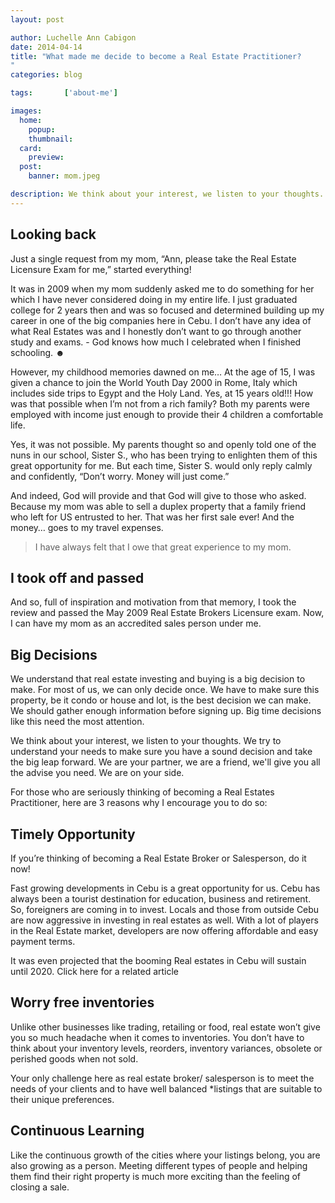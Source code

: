 ```yaml
---
layout: post

author: Luchelle Ann Cabigon
date: 2014-04-14
title: "What made me decide to become a Real Estate Practitioner? 
"
categories: blog

tags:		['about-me']

images:
  home:
    popup: 
    thumbnail: 
  card:
    preview: 
  post:
    banner: mom.jpeg

description: We think about your interest, we listen to your thoughts. We try to understand your needs to make sure you have a sound decision and take the big leap forward. We are your partner, we are a friend, we'll give you all the advise you need. We are on your side.
---
```


## Looking back
Just a single request from my mom, “Ann, please take the Real Estate Licensure Exam for me,” started everything! 

It was in 2009 when my mom suddenly asked me to do something for her which I have never considered doing in my entire life. I just graduated college for 2 years then and was so focused and determined building up my career in one of the big companies here in Cebu. I don’t have any idea of what Real Estates was and I honestly don’t want to go through another study and exams. - God knows how much I celebrated when I finished schooling. ☻

However, my childhood memories dawned on me… At the age of 15, I was given a chance to join the World Youth Day 2000 in Rome, Italy which includes side trips to Egypt and the Holy Land. Yes, at 15 years old!!! How was that possible when I’m not from a rich family? Both my parents were employed with income just enough to provide their 4 children a comfortable life.

Yes, it was not possible. My parents thought so and openly told one of the nuns in our school, Sister S., who has been trying to enlighten them of this great opportunity for me. But each time, Sister S. would only reply calmly and confidently, “Don’t worry. Money will just come.” 

And indeed, God will provide and that God will give to those who asked. Because my mom was able to sell a duplex property that a family friend who left for US entrusted to her. That was her first sale ever! And the money… goes to my travel expenses.

> I have always felt that I owe that great experience to my mom.

## I took off and passed
And so, full of inspiration and motivation from that memory, I took the review and passed the May 2009 Real Estate Brokers Licensure exam. Now, I can have my mom as an accredited sales person under me.

## Big Decisions
We understand that real estate investing  and buying is a big decision to make. For most of us, we can only decide once. We have to make sure this property, be it condo or house and lot, is the best decision we can make. We should gather enough information before signing up. Big time decisions like this need the most attention.

We think about your interest, we listen to your thoughts. We try to understand your needs to make sure you have a sound decision and take the big leap forward. We are your partner, we are a friend, we'll give you all the advise you need. We are on your side.

For those who are seriously thinking of becoming a Real Estates Practitioner, here are 3 reasons why I encourage you to do so:

## Timely Opportunity

If you’re thinking of becoming a Real Estate Broker or Salesperson, do it now!

Fast growing developments in Cebu is a great opportunity for us. Cebu has always been a tourist destination for education, business and retirement. So, foreigners are coming in to invest. Locals and those from outside Cebu are now aggressive in investing in real estates as well. With a lot of players in the Real Estate market, developers are now offering affordable and easy payment terms.

It was even projected that the booming Real estates in Cebu will sustain until 2020. Click here for a related article

## Worry free inventories

Unlike other businesses like trading, retailing or food, real estate won’t give you so much headache when it comes to inventories. You don’t have to think about your inventory levels, reorders, inventory variances, obsolete or perished goods when not sold.

Your only challenge here as real estate broker/ salesperson is to meet the needs of your clients and to have well balanced *listings that are suitable to their unique preferences.


## Continuous Learning

Like the continuous growth of the cities where your listings belong, you are also growing as a person. Meeting different types of people and helping them find their right property is much more exciting than the feeling of closing a sale.

